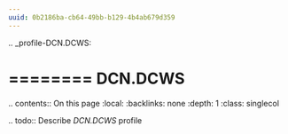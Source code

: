 ```yaml
---
uuid: 0b2186ba-cb64-49bb-b129-4b4ab679d359
---
```

.. _profile-DCN.DCWS:

========
DCN.DCWS
========

.. contents:: On this page
    :local:
    :backlinks: none
    :depth: 1
    :class: singlecol

.. todo::
    Describe *DCN.DCWS* profile

